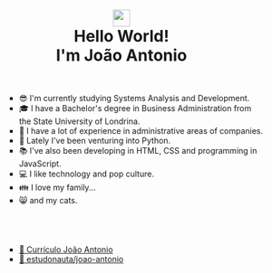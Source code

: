 <h1 align="center"><img src="https://raw.githubusercontent.com/kaueMarques/kaueMarques/master/hi.gif" height="30px"><br>Hello World!<br>I'm João Antonio </h1>
<br>
<ul>
 <ul>
  <ul>
    <li>😎 I'm currently studying Systems Analysis and Development.</li>
    <li>🎓 I have a Bachelor's degree in Business Administration from the State University of Londrina.</li>
    <li>🏢 I have a lot of experience in administrative areas of companies.</li>
    <li>🐍 Lately I've been venturing into Python.</li>
    <li>📚 I've also been developing in HTML, CSS and programming in JavaScript.</li>
    <li>💻 I like technology and pop culture.</li>
    <li>👪 I love my family...</li>
    <li>😸 and my cats.</li>
    </ul>
  </ul>
</ul>
<h1></h1>
<br>
<ul>
 <ul>
  <ul>
      <li><a href="https://github.com/joao-antonioxc/joao-antonioxc/blob/main/Curr%C3%ADculo%20Jo%C3%A3o%20Antonio%20Cardoso.pdf" target="_blank">📄 Currículo João Antonio</a></li>
      <li><a href="https://www.estudonauta.com/aluno/joao-antonio-cardoso" target="_blank">🚀 estudonauta/joao-antonio</a></li>
    </ul>
  </ul>
</ul>
